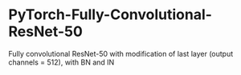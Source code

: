 # PyTorch-Fully-Convolutional-ResNet-50
Fully convolutional ResNet-50 with modification of last layer (output channels = 512), with BN and IN
